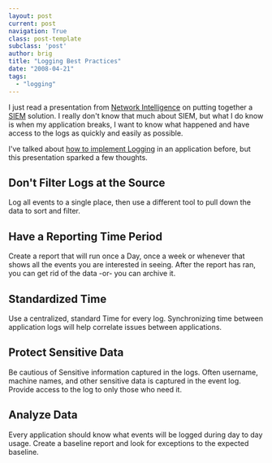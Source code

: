 ```yaml
---
layout: post
current: post
navigation: True
class: post-template
subclass: 'post'
author: brig
title: "Logging Best Practices"
date: "2008-04-21"
tags:
  - "logging"
---
```


I just read a presentation from [Network Intelligence](http://www.certconf.org/presentations/2005/files/WC4.pdf) on putting together a [SIEM](http://www.acronymfinder.com/af-query.asp?Acronym=siem) solution. I really don't know that much about SIEM, but what I do know is when my application breaks, I want to know what happened and have access to the logs as quickly and easily as possible.

I've talked about [how to implement Logging](http://blog.framework-it.net/2007/07/how-to-implement-logging.html) in an application before, but this presentation sparked a few thoughts.

## Don't Filter Logs at the Source

Log all events to a single place, then use a different tool to pull down the data to sort and filter.

## Have a Reporting Time Period

Create a report that will run once a Day, once a week or whenever that shows all the events you are interested in seeing. After the report has ran, you can get rid of the data -or- you can archive it.

## Standardized Time

Use a centralized, standard Time for every log. Synchronizing time between application logs will help correlate issues between applications.

## Protect Sensitive Data

Be cautious of Sensitive information captured in the logs. Often username, machine names, and other sensitive data is captured in the event log. Provide access to the log to only those who need it.

## Analyze Data

Every application should know what events will be logged during day to day usage. Create a baseline report and look for exceptions to the expected baseline.
